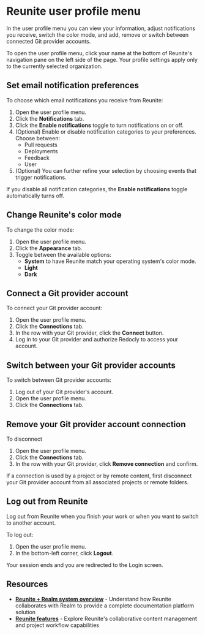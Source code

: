 # Reunite user profile menu

In the user profile menu you can view your information, adjust notifications you receive, switch the color mode, and add, remove or switch between connected Git provider accounts.

To open the user profile menu, click your name at the bottom of Reunite's navigation pane on the left side of the page.
Your profile settings apply only to the currently selected organization.

## Set email notification preferences

To choose which email notifications you receive from Reunite:

1. Open the user profile menu.
1. Click the **Notifications** tab.
1. Click the **Enable notifications** toggle to turn notifications on or off.
1. (Optional) Enable or disable notification categories to your preferences.
   Choose between:
     - Pull requests
     - Deployments
     - Feedback
     - User
1. (Optional) You can further refine your selection by choosing events that trigger notifications.

If you disable all notification categories, the **Enable notifications** toggle automatically turns off.

## Change Reunite's color mode

To change the color mode:

1. Open the user profile menu.
1. Click the **Appearance** tab.
1. Toggle between the available options:
   - **System** to have Reunite match your operating system's color mode.
   - **Light**
   - **Dark**

## Connect a Git provider account

To connect your Git provider account:

1. Open the user profile menu.
1. Click the **Connections** tab.
1. In the row with your Git provider, click the **Connect** button.
1. Log in to your Git provider and authorize Redocly to access your account.

## Switch between your Git provider accounts

To switch between Git provider accounts:

1. Log out of your Git provider's account.
1. Open the user profile menu.
1. Click the **Connections** tab.

## Remove your Git provider account connection

To disconnect

1. Open the user profile menu.
1. Click the **Connections** tab.
1. In the row with your Git provider, click **Remove connection** and confirm.

If a connection is used by a project or by remote content, first disconnect your Git provider account from all associated projects or remote folders.

## Log out from Reunite

Log out from Reunite when you finish your work or when you want to switch to another account.

To log out:

1. Open the user profile menu.
2. In the bottom-left corner, click **Logout**.

Your session ends and you are redirected to the Login screen.

## Resources

- **[Reunite + Realm system overview](../index.md)** - Understand how Reunite collaborates with Realm to provide a complete documentation platform solution
- **[Reunite features](./reunite.md)** - Explore Reunite's collaborative content management and project workflow capabilities
